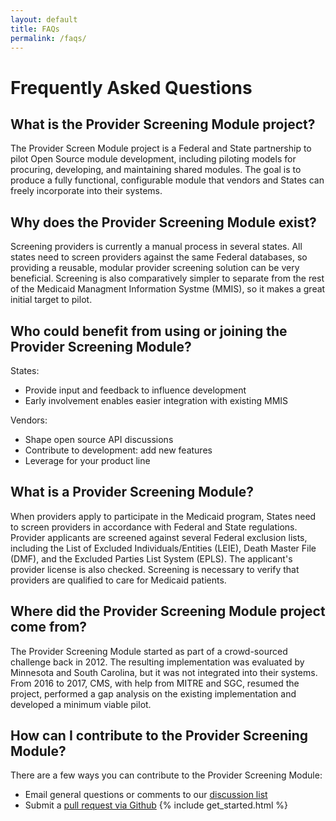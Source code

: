 ```yaml
---
layout: default
title: FAQs
permalink: /faqs/
---
```


# Frequently Asked Questions

## What is the Provider Screening Module project?

The Provider Screen Module project is a Federal and State partnership to pilot Open Source
module development, including piloting models for procuring, developing, and maintaining
shared modules.  The goal is to produce a fully functional, configurable module that vendors
and States can freely incorporate into their systems.

## Why does the Provider Screening Module exist?

Screening providers is currently a manual process in several states.  All states need to
screen providers against the same Federal databases, so providing a reusable, modular provider
screening solution can be very beneficial.  Screening is also comparatively simpler to separate
from the rest of the Medicaid Managment Information Systme (MMIS), so it makes a great initial
target to pilot.

## Who could benefit from using or joining the Provider Screening Module?

States:
* Provide input and feedback to influence development 
* Early involvement enables easier integration with existing MMIS

Vendors:
* Shape open source API discussions
* Contribute to development: add new features
* Leverage for your product line

## What is a Provider Screening Module?

When providers apply to participate in the Medicaid program, States need to screen providers
in accordance with Federal and State regulations.  Provider applicants are screened against 
several Federal exclusion lists, including the List of Excluded Individuals/Entities (LEIE), 
Death Master File (DMF), and the Excluded Parties List System (EPLS).  The applicant's provider
license is also checked.  Screening is necessary to verify that providers are qualified to
care for Medicaid patients.

## Where did the Provider Screening Module project come from?

The Provider Screening Module started as part of a crowd-sourced challenge back in 2012.  The
resulting implementation was evaluated by Minnesota and South Carolina, but it was not
integrated into their systems.  From 2016 to 2017, CMS, with help from MITRE and SGC, resumed
the project, performed a gap analysis on the existing implementation and developed a minimum 
viable pilot.

## How can I contribute to the Provider Screening Module?

There are a few ways you can contribute to the Provider Screening Module:

- Email general questions or comments to our [discussion list](mailto:info@projectpoplin.org)
- Submit a [pull request via Github](https://github.com/SolutionGuidance/psm/pulls)
{% include get_started.html %}